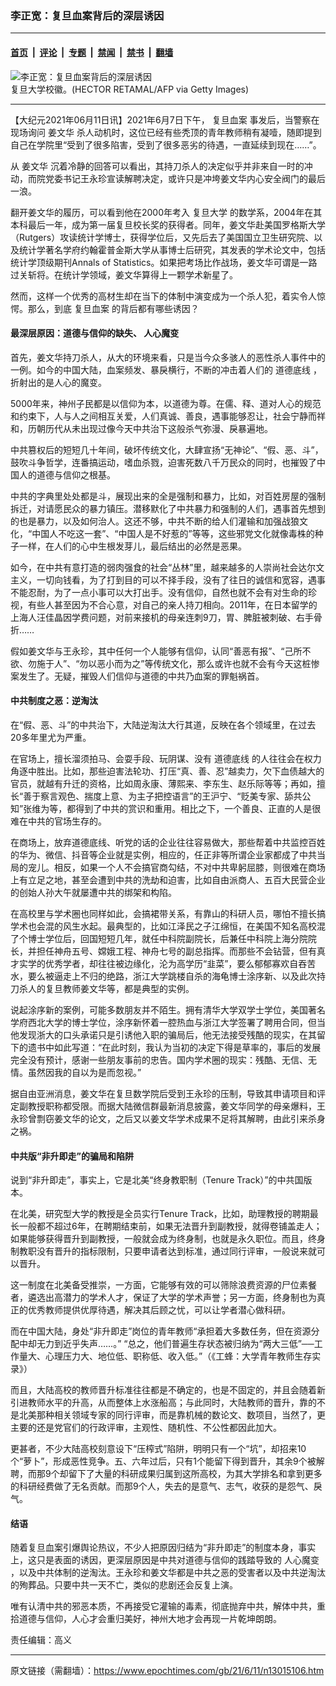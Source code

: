 ### 李正宽：复旦血案背后的深层诱因

---

#### [首页](../../../..?n13015106) &nbsp;|&nbsp; [评论](../../../../../epoch-comment?n13015106) &nbsp;|&nbsp; [专题](../../../../../epoch-special?n13015106) &nbsp;|&nbsp; [禁闻](../../../../../epoch-news?n13015106) &nbsp;|&nbsp; [禁书](../../../../../books?n13015106) &nbsp;|&nbsp; [翻墙](https://github.com/gfw-breaker/nogfw/blob/master/README.md?n13015106)


<div><img alt="李正宽：复旦血案背后的深层诱因" class="attachment-djy_600_400 size-djy_600_400 wp-post-image" src="https://i.epochtimes.com/assets/uploads/2021/06/id13011040-GettyImages-1189591746-1-1.jpeg"/>
<div class="caption">
 复旦大学校徽。(HECTOR RETAMAL/AFP via Getty Images)
</div></div><hr/><div class="post_content" id="artbody" itemprop="articleBody">
 <!-- article content begin -->
 <p>
  【大纪元2021年06月11日讯】2021年6月7日下午，
  <ok href="https://www.epochtimes.com/gb/tag/%E5%A4%8D%E6%97%A6%E8%A1%80%E6%A1%88.html">
   复旦血案
  </ok>
  事发后，当警察在现场询问
  <ok href="https://www.epochtimes.com/gb/tag/%E5%A7%9C%E6%96%87%E5%8D%8E.html">
   姜文华
  </ok>
  杀人动机时，这位已经有些秃顶的青年教师稍有凝噎，随即提到自己在学院里“受到了很多陷害，受到了很多恶劣的待遇，一直延续到现在……”。
 </p>
 <p>
  从
  <ok href="https://www.epochtimes.com/gb/tag/%E5%A7%9C%E6%96%87%E5%8D%8E.html">
   姜文华
  </ok>
  沉着冷静的回答可以看出，其持刀杀人的决定似乎并非来自一时的冲动，而院党委书记王永珍宣读解聘决定，或许只是冲垮姜文华内心安全阀门的最后一浪。
 </p>
 <p>
  翻开姜文华的履历，可以看到他在2000年考入
  <ok href="https://www.epochtimes.com/gb/tag/%E5%A4%8D%E6%97%A6%E5%A4%A7%E5%AD%A6.html">
   复旦大学
  </ok>
  的数学系，2004年在其本科最后一年，成为第一届复旦校长奖的获得者。同年，姜文华赴美国罗格斯大学（Rutgers）攻读统计学博士，获得学位后，又先后去了美国国立卫生研究院、以及统计学著名学府约翰霍普金斯大学从事博士后研究，其发表的学术论文中，包括统计学顶级期刊Annals of Statistics。如果把考场比作战场，姜文华可谓是一路过关斩将。在统计学领域，姜文华算得上一颗学术新星了。
 </p>
 <p>
  然而，这样一个优秀的高材生却在当下的体制中演变成为一个杀人犯，着实令人惊愕。那么，到底
  <ok href="https://www.epochtimes.com/gb/tag/%E5%A4%8D%E6%97%A6%E8%A1%80%E6%A1%88.html">
   复旦血案
  </ok>
  的背后都有哪些诱因？
 </p>
 <h4>
  最深层原因：道德与信仰的缺失、
  <ok href="https://www.epochtimes.com/gb/tag/%E4%BA%BA%E5%BF%83%E9%AD%94%E5%8F%98.html">
   人心魔变
  </ok>
 </h4>
 <p>
  首先，姜文华持刀杀人，从大的环境来看，只是当今众多骇人的恶性杀人事件中的一例。如今的中国大陆，血案频发、暴戾横行，不断的冲击着人们的
  <ok href="https://www.epochtimes.com/gb/tag/%E9%81%93%E5%BE%B7%E5%BA%95%E7%BA%BF.html">
   道德底线
  </ok>
  ，折射出的是人心的魔变。
 </p>
 <p>
  5000年来，神州子民都是以信仰为本，以道德为尊。在儒、释、道对人心的规范和约束下，人与人之间相互关爱，人们真诚、善良，遇事能够忍让，社会宁静而祥和，历朝历代从未出现过像今天中共治下这般杀气弥漫、戾暴遍地。
 </p>
 <p>
  中共篡权后的短短几十年间，破坏传统文化，大肆宣扬“无神论”、“假、恶、斗”，鼓吹斗争哲学，连番搞运动，嗜血杀戮，迫害死数八千万民众的同时，也摧毁了中国人的道德与信仰之根基。
 </p>
 <p>
  中共的字典里处处都是斗，展现出来的全是强制和暴力，比如，对百姓房屋的强制拆迁，对请愿民众的暴力镇压。潜移默化了中共暴力和强制的人们，遇事首先想到的也是暴力，以及如何治人。这还不够，中共不断的给人们灌输和加强战狼文化，“中国人不吃这一套”、“中国人是不好惹的”等等，这些邪党文化就像毒株的种子一样，在人们的心中生根发芽儿，最后结出的必然是恶果。
 </p>
 <p>
  如今，在中共有意打造的弱肉强食的社会“丛林”里，越来越多的人崇尚社会达尔文主义，一切向钱看，为了打到目的可以不择手段，没有了往日的诚信和宽容，遇事不能忍耐，为了一点小事可以大打出手。没有信仰，自然也就不会有对生命的珍视，有些人甚至因为不合心意，对自己的亲人持刀相向。2011年，在日本留学的上海人汪佳晶因学费问题，对前来接机的母亲连刺9刀，胃、脾脏被刺破、右手骨折……
 </p>
 <p>
  假如姜文华与王永珍，其中任何一个人能够有信仰，认同“善恶有报”、“己所不欲、勿施于人”、“勿以恶小而为之”等传统文化，那么或许也就不会有今天这桩惨案发生了。无疑，摧毁人们信仰与道德的中共乃血案的罪魁祸首。
 </p>
 <h4>
  中共制度之恶：逆淘汰
 </h4>
 <p>
  在“假、恶、斗”的中共治下，大陆逆淘汰大行其道，反映在各个领域里，在过去20多年里尤为严重。
 </p>
 <p>
  在官场上，擅长溜须拍马、会耍手段、玩阴谋、没有
  <ok href="https://www.epochtimes.com/gb/tag/%E9%81%93%E5%BE%B7%E5%BA%95%E7%BA%BF.html">
   道德底线
  </ok>
  的人往往会在权力角逐中胜出。比如，那些迫害法轮功、打压“真、善、忍”越卖力，欠下血债越大的官员，就越有升迁的资格，比如周永康、薄熙来、李东生、赵乐际等等；再如，擅长“善于察言观色、揣度上意、为主子把控语言”的王沪宁、“贬美专家、舔共公知”张维为等，都得到了中共的赏识和重用。相比之下，一个善良、正直的人是很难在中共的官场生存的。
 </p>
 <p>
  在商场上，放弃道德底线、听党的话的企业往往容易做大，那些帮着中共监控百姓的华为、微信、抖音等企业就是实例，相应的，任正非等所谓企业家都成了中共当局的宠儿。相反，如果一个人不会搞官商勾结，不对中共卑躬屈膝，则很难在商场上有立足之地，甚至会遭到中共的洗劫和迫害，比如自由派商人、五百大民营企业的创始人孙大午就屡遭中共的绑架和构陷。
 </p>
 <p>
  在高校里与学术圈也同样如此，会搞裙带关系，有靠山的科研人员，哪怕不擅长搞学术也会混的风生水起。最典型的，比如江泽民之子江绵恒，在美国不知名高校混了个博士学位后，回国短短几年，就任中科院副院长，后兼任中科院上海分院院长，并担任神舟五号、嫦娥工程、神舟七号的副总指挥。而那些不会钻营，但有真才实学的优秀学者，却往往被边缘化，沦为高学历“韭菜”，要么郁郁寡欢自吞苦水，要么被逼走上不归的绝路，浙江大学跳楼自杀的海龟博士涂序新、以及此次持刀杀人的复旦教师姜文华等，都是典型的实例。
 </p>
 <p>
  说起涂序新的案例，可能多数朋友并不陌生。拥有清华大学双学士学位，美国著名学府西北大学的博士学位，涂序新怀着一腔热血与浙江大学签署了聘用合同，但当他发现浙大的口头承诺只是引诱他入职的骗局后，他无法接受残酷的现实，在其留下的遗书中如此写道：“在此时刻，我认为当初的决定下得是草率的，事后的发展完全没有预计，感谢一些朋友事前的忠告。国内学术圈的现实：残酷、无信、无情。虽然因我的自以为是而忽视。”
 </p>
 <p>
  据自由亚洲消息，姜文华在复旦数学院后受到王永珍的压制，导致其申请项目和评定副教授职称都受限。而据大陆微信群最新消息披露，姜文华同学的母亲爆料，王永珍曾剽窃姜文华的论文，之后又以姜文华学术成果不足将其解聘，由此引来杀身之祸。
 </p>
 <h4>
  中共版“非升即走”的骗局和陷阱
 </h4>
 <p>
  说到“非升即走”，事实上，它是北美“终身教职制（Tenure Track）”的中共国版本。
 </p>
 <p>
  在北美，研究型大学的教授是全员实行Tenure Track，比如，助理教授的聘期最长一般都不超过6年，在聘期结束前，如果无法晋升到副教授，就得卷铺盖走人；如果能够获得晋升到副教授，一般就会成为终身制，也就是永久职位。而且，终身制教职没有晋升的指标限制，只要申请者达到标准，通过同行评审，一般说来就可以晋升。
 </p>
 <p>
  这一制度在北美备受推崇，一方面，它能够有效的可以筛除浪费资源的尸位素餐者，遴选出高潜力的学术人才，保证了大学的学术声誉；另一方面，终身制也为真正的优秀教师提供优厚待遇，解决其后顾之忧，可以让学者潜心做科研。
 </p>
 <p>
  而在中国大陆，身处“非升即走”岗位的青年教师“承担着大多数任务，但在资源分配中却无力到近乎失声……。” “总之，他们普遍生存状态被归纳为“两大三低”──工作量大、心理压力大、地位低、职称低、收入低。”（《工蜂：大学青年教师生存实录》）
 </p>
 <p>
  而且，大陆高校的教师晋升标准往往都是不确定的，也是不固定的，并且会随着新引进教师水平的升高，从而整体上水涨船高；与此同时，大陆教师的晋升，靠的不是北美那种相关领域专家的同行评审，而是靠机械的数论文、数项目，当然了，更主要的还是党官们的行政评审，主观性、随机性、不公性都因此加大。
 </p>
 <p>
  更甚者，不少大陆高校刻意设下“压榨式”陷阱，明明只有一个“坑”，却招来10个“萝卜”，形成恶性竞争。五、六年过后，只有1个能留下得到晋升，其余9个被解聘，而那9个却留下了大量的科研成果归属到这所高校，为其大学排名和拿到更多的科研经费做了无名贡献。而那9个人，失去的是意气、志气，收获的是怨气、戾气。
 </p>
 <h4>
  结语
 </h4>
 <p>
  随着复旦血案引爆舆论热议，不少人把原因归结为“非升即走”的制度本身，事实上，这只是表面的诱因，更深层原因是中共对道德与信仰的践踏导致的
  <ok href="https://www.epochtimes.com/gb/tag/%E4%BA%BA%E5%BF%83%E9%AD%94%E5%8F%98.html">
   人心魔变
  </ok>
  ，以及中共体制的逆淘汰。王永珍和姜文华都是中共之恶的受害者以及中共逆淘汰的殉葬品。只要中共一天不亡，类似的悲剧还会反复上演。
 </p>
 <p>
  唯有认清中共的邪恶本质，不再接受它灌输的毒素，彻底抛弃中共，解体中共，重拾道德与信仰，人心才会重归美好，神州大地才会再现一片乾坤朗朗。
 </p>
 <p>
  责任编辑：高义
 </p>
 <!-- article content end -->
 <div id="below_article_ad">
 </div>
</div>


---

原文链接（需翻墙）：https://www.epochtimes.com/gb/21/6/11/n13015106.htm